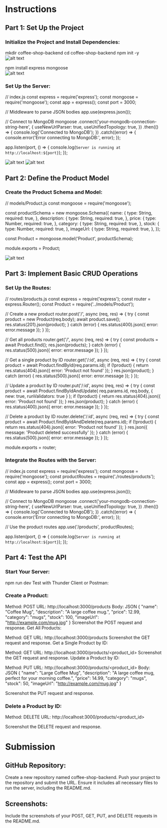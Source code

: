 # Instructions
## Part 1: Set Up the Project
### Initialize the Project and Install Dependencies:

mkdir coffee-shop-backend
cd coffee-shop-backend
npm init -y  
  ![alt text](./documentation/image.png)

npm install express mongoose  
  ![alt text](./documentation/image-2.png)

### Set Up the Server:

// index.js
const express = require('express');
const mongoose = require('mongoose');
const app = express();
const port = 3000;

// Middleware to parse JSON bodies
app.use(express.json());

// Connect to MongoDB
mongoose
  .connect('your-mongodb-connection-string-here', {
    useNewUrlParser: true,
    useUnifiedTopology: true,
  })
  .then(() => {
    console.log('Connected to MongoDB');
  })
  .catch((error) => {
    console.error('Error connecting to MongoDB:', error);
  });

app.listen(port, () => {
  console.log(`Server is running at http://localhost:${port}`);
});  
  
  ![alt text](./documentation/image-3.png)
  ![alt text](./documentation/image-4.png)

## Part 2: Define the Product Model
### Create the Product Schema and Model:

// models/Product.js
const mongoose = require('mongoose');

const productSchema = new mongoose.Schema({
  name: {
    type: String,
    required: true,
  },
  description: {
    type: String,
    required: true,
  },
  price: {
    type: Number,
    required: true,
  },
  category: {
    type: String,
    required: true,
  },
  stock: {
    type: Number,
    required: true,
  },
  imageUrl: {
    type: String,
    required: true,
  },
});

const Product = mongoose.model('Product', productSchema);

module.exports = Product;  
  
  ![alt text](./documentation/image-5.png)
  
## Part 3: Implement Basic CRUD Operations
### Set Up the Routes:

// routes/products.js
const express = require('express');
const router = express.Router();
const Product = require('../models/Product');

// Create a new product
router.post('/', async (req, res) => {
  try {
    const product = new Product(req.body);
    await product.save();
    res.status(201).json(product);
  } catch (error) {
    res.status(400).json({ error: error.message });
  }
});

// Get all products
router.get('/', async (req, res) => {
  try {
    const products = await Product.find();
    res.json(products);
  } catch (error) {
    res.status(500).json({ error: error.message });
  }
});

// Get a single product by ID
router.get('/:id', async (req, res) => {
  try {
    const product = await Product.findById(req.params.id);
    if (!product) {
      return res.status(404).json({ error: 'Product not found' });
    }
    res.json(product);
  } catch (error) {
    res.status(500).json({ error: error.message });
  }
});

// Update a product by ID
router.put('/:id', async (req, res) => {
  try {
    const product = await Product.findByIdAndUpdate(
      req.params.id,
      req.body,
      { new: true, runValidators: true }
    );
    if (!product) {
      return res.status(404).json({ error: 'Product not found' });
    }
    res.json(product);
  } catch (error) {
    res.status(400).json({ error: error.message });
  }
});

// Delete a product by ID
router.delete('/:id', async (req, res) => {
  try {
    const product = await Product.findByIdAndDelete(req.params.id);
    if (!product) {
      return res.status(404).json({ error: 'Product not found' });
    }
    res.json({ message: 'Product deleted successfully' });
  } catch (error) {
    res.status(500).json({ error: error.message });
  }
});

module.exports = router;

### Integrate the Routes with the Server:

// index.js
const express = require('express');
const mongoose = require('mongoose');
const productRoutes = require('./routes/products');
const app = express();
const port = 3000;

// Middleware to parse JSON bodies
app.use(express.json());

// Connect to MongoDB
mongoose
  .connect('your-mongodb-connection-string-here', {
    useNewUrlParser: true,
    useUnifiedTopology: true,
  })
  .then(() => {
    console.log('Connected to MongoDB');
  })
  .catch((error) => {
    console.error('Error connecting to MongoDB:', error);
  });

// Use the product routes
app.use('/products', productRoutes);

app.listen(port, () => {
  console.log(`Server is running at http://localhost:${port}`);
});

## Part 4: Test the API
### Start Your Server:

npm run dev
Test with Thunder Client or Postman:

### Create a Product:

Method: POST
URL: http://localhost:3000/products
Body: JSON
{
  "name": "Coffee Mug",
  "description": "A large coffee mug.",
  "price": 12.99,
  "category": "mugs",
  "stock": 100,
  "imageUrl": "http://example.com/mug.jpg"
}
Screenshot the POST request and response.
Get All Products:

Method: GET
URL: http://localhost:3000/products
Screenshot the GET request and response.
Get a Single Product by ID:

Method: GET
URL: http://localhost:3000/products/<product_id>
Screenshot the GET request and response.
Update a Product by ID:

Method: PUT
URL: http://localhost:3000/products/<product_id>
Body: JSON
{
  "name": "Large Coffee Mug",
  "description": "A large coffee mug, perfect for your morning coffee.",
  "price": 14.99,
  "category": "mugs",
  "stock": 50,
  "imageUrl": "http://example.com/mug.jpg"
}

Screenshot the PUT request and response.


### Delete a Product by ID:

Method: DELETE
URL: http://localhost:3000/products/<product_id>

Screenshot the DELETE request and response.


# Submission
## GitHub Repository: 
Create a new repository named coffee-shop-backend. Push your project to the repository and submit the URL. Ensure it includes all necessary files to run the server, including the README.md.

## Screenshots: 
Include the screenshots of your POST, GET, PUT, and DELETE requests in the README.md.